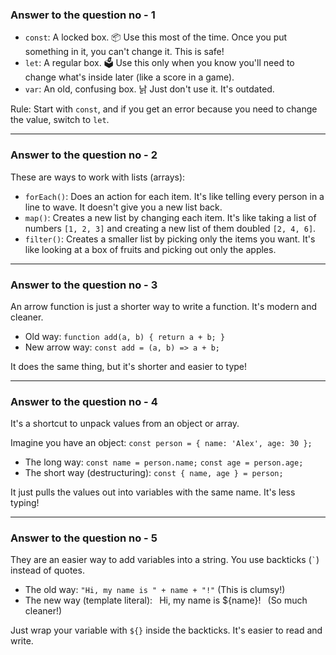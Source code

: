 
### Answer to the question no - 1 

* `const`: A locked box. 📦 Use this most of the time. Once you put something in it, you can't change it. This is safe!
* `let`: A regular box. 🗳️ Use this only when you know you'll need to change what's inside later (like a score in a game).
* `var`: An old, confusing box. 낡 Just don't use it. It's outdated.

Rule: Start with `const`, and if you get an error because you need to change the value, switch to `let`.

***

### Answer to the question no - 2

These are ways to work with lists (arrays):

* `forEach()`: Does an action for each item. It's like telling every person in a line to wave. It doesn't give you a new list back.
* `map()`: Creates a new list by changing each item. It's like taking a list of numbers `[1, 2, 3]` and creating a new list of them doubled `[2, 4, 6]`.
* `filter()`: Creates a smaller list by picking only the items you want. It's like looking at a box of fruits and picking out only the apples.

***

### Answer to the question no - 3

An arrow function is just a shorter way to write a function. It's modern and cleaner.

* Old way:
  `function add(a, b) { return a + b; }`
* New arrow way:
  `const add = (a, b) => a + b;`

It does the same thing, but it's shorter and easier to type!

***

### Answer to the question no - 4

It's a shortcut to unpack values from an object or array.

Imagine you have an object: `const person = { name: 'Alex', age: 30 };`

* The long way:
  `const name = person.name;`
  `const age = person.age;`
* The short way (destructuring):
  `const { name, age } = person;`

It just pulls the values out into variables with the same name. It's less typing!

***

### Answer to the question no - 5

They are an easier way to add variables into a string. You use backticks (`` ` ``) instead of quotes.

* The old way:
  `"Hi, my name is " + name + "!"` (This is clumsy!)
* The new way (template literal):
  ` `Hi, my name is ${name}!` ` (So much cleaner!)

Just wrap your variable with `${}` inside the backticks. It's easier to read and write.